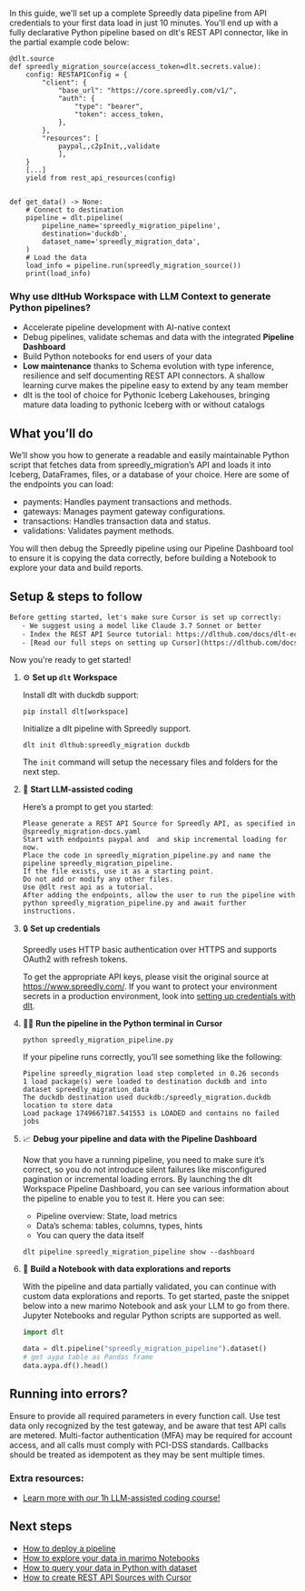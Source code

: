 In this guide, we'll set up a complete Spreedly data pipeline from API credentials to your first data load in just 10 minutes. You'll end up with a fully declarative Python pipeline based on dlt's REST API connector, like in the partial example code below:

```python-outcome
@dlt.source
def spreedly_migration_source(access_token=dlt.secrets.value):
    config: RESTAPIConfig = {
        "client": {
            "base_url": "https://core.spreedly.com/v1/",
            "auth": {
                "type": "bearer",
                "token": access_token,
            },
        },
        "resources": [
            paypal,,c2pInit,,validate
            ],
    }
    [...]
    yield from rest_api_resources(config)


def get_data() -> None:
    # Connect to destination
    pipeline = dlt.pipeline(
        pipeline_name='spreedly_migration_pipeline',
        destination='duckdb',
        dataset_name='spreedly_migration_data', 
    )
    # Load the data
    load_info = pipeline.run(spreedly_migration_source())
    print(load_info) 
```

### Why use dltHub Workspace with LLM Context to generate Python pipelines?

- Accelerate pipeline development with AI-native context
- Debug pipelines, validate schemas and data with the integrated **Pipeline Dashboard**
- Build Python notebooks for end users of your data
- **Low maintenance** thanks to Schema evolution with type inference, resilience and self documenting REST API connectors. A shallow learning curve makes the pipeline easy to extend by any team member
- dlt is the tool of choice for Pythonic Iceberg Lakehouses, bringing mature data loading to pythonic Iceberg with or without catalogs

## What you’ll do

We’ll show you how to generate a readable and easily maintainable Python script that fetches data from spreedly_migration’s API and loads it into Iceberg, DataFrames, files, or a database of your choice. Here are some of the endpoints you can load:

- payments: Handles payment transactions and methods.
- gateways: Manages payment gateway configurations.
- transactions: Handles transaction data and status.
- validations: Validates payment methods.

You will then debug the Spreedly pipeline using our Pipeline Dashboard tool to ensure it is copying the data correctly, before building a Notebook to explore your data and build reports.

## Setup & steps to follow

```default
Before getting started, let's make sure Cursor is set up correctly:
   - We suggest using a model like Claude 3.7 Sonnet or better
   - Index the REST API Source tutorial: https://dlthub.com/docs/dlt-ecosystem/verified-sources/rest_api/ and add it to context as **@dlt rest api**
   - [Read our full steps on setting up Cursor](https://dlthub.com/docs/dlt-ecosystem/llm-tooling/cursor-restapi#23-configuring-cursor-with-documentation)
```

Now you're ready to get started!

1. ⚙️ **Set up `dlt` Workspace**
    
    Install dlt with duckdb support:
    ```shell
    pip install dlt[workspace]
    ```

    Initialize a dlt pipeline with Spreedly support.
    ```shell
    dlt init dlthub:spreedly_migration duckdb
    ```

    The `init` command will setup the necessary files and folders for the next step.
    
2. 🤠 **Start LLM-assisted coding**
    
    Here’s a prompt to get you started:
    
    ```prompt
    Please generate a REST API Source for Spreedly API, as specified in @spreedly_migration-docs.yaml 
    Start with endpoints paypal and  and skip incremental loading for now. 
    Place the code in spreedly_migration_pipeline.py and name the pipeline spreedly_migration_pipeline. 
    If the file exists, use it as a starting point. 
    Do not add or modify any other files. 
    Use @dlt rest api as a tutorial. 
    After adding the endpoints, allow the user to run the pipeline with python spreedly_migration_pipeline.py and await further instructions.
    ```

    
3. 🔒 **Set up credentials** 
    
    Spreedly uses HTTP basic authentication over HTTPS and supports OAuth2 with refresh tokens.
    
    To get the appropriate API keys, please visit the original source at https://www.spreedly.com/.
    If you want to protect your environment secrets in a production environment, look into [setting up credentials with dlt](https://dlthub.com/docs/walkthroughs/add_credentials).
    
4. 🏃‍♀️ **Run the pipeline in the Python terminal in Cursor**
    
    ```shell
    python spreedly_migration_pipeline.py
    ```
    
    If your pipeline runs correctly, you’ll see something like the following:
    
    ```shell
    Pipeline spreedly_migration load step completed in 0.26 seconds
    1 load package(s) were loaded to destination duckdb and into dataset spreedly_migration_data
    The duckdb destination used duckdb:/spreedly_migration.duckdb location to store data
    Load package 1749667187.541553 is LOADED and contains no failed jobs
    ```
    
5. 📈 **Debug your pipeline and data with the Pipeline Dashboard**

    Now that you have a running pipeline, you need to make sure it’s correct, so you do not introduce silent failures like misconfigured pagination or incremental loading errors. By launching the dlt Workspace Pipeline Dashboard, you can see various information about the pipeline to enable you to test it. Here you can see:
    - Pipeline overview: State, load metrics
    - Data’s schema: tables, columns, types, hints
    - You can query the data itself
    
    ```shell
    dlt pipeline spreedly_migration_pipeline show --dashboard
    ```
    
6. 🐍 **Build a Notebook with data explorations and reports**

    With the pipeline and data partially validated, you can continue with custom data explorations and reports. To get started, paste the snippet below into a new marimo Notebook and ask your LLM to go from there. Jupyter Notebooks and regular Python scripts are supported as well.

    
    ```python
    import dlt

   data = dlt.pipeline("spreedly_migration_pipeline").dataset()
   # get aypa table as Pandas frame
   data.aypa.df().head()
    ```

## Running into errors?

Ensure to provide all required parameters in every function call. Use test data only recognized by the test gateway, and be aware that test API calls are metered. Multi-factor authentication (MFA) may be required for account access, and all calls must comply with PCI-DSS standards. Callbacks should be treated as idempotent as they may be sent multiple times.

### Extra resources:

- [Learn more with our 1h LLM-assisted coding course!](https://www.youtube.com/watch?v=GGid70rnJuM)

## Next steps

- [How to deploy a pipeline](https://dlthub.com/docs/walkthroughs/deploy-a-pipeline)
- [How to explore your data in marimo Notebooks](https://dlthub.com/docs/general-usage/dataset-access/marimo)
- [How to query your data in Python with dataset](https://dlthub.com/docs/general-usage/dataset-access/dataset)
- [How to create REST API Sources with Cursor](https://dlthub.com/docs/dlt-ecosystem/llm-tooling/cursor-restapi)